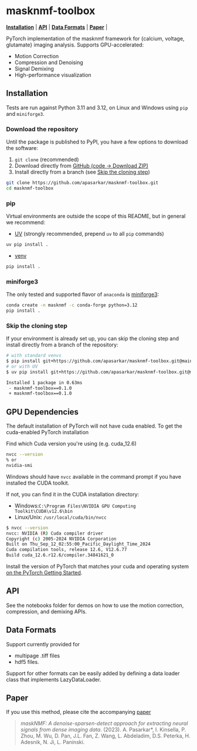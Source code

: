 # masknmf-toolbox

[**Installation**](https://github.com/apasarkar/masknmf-toolbox#Installation) |
[**API**](https://github.com/apasarkar/masknmf-toolbox#API) |
[**Data Formats**](https://github.com/apasarkar/masknmf-toolbox#examples) |
[**Paper**](https://github.com/apasarkar/masknmf-toolbox#Paper) |

PyTorch implementation of the masknmf framework for {calcium, voltage, glutamate} imaging analysis. Supports GPU-accelerated:
- Motion Correction
- Compression and Denoising
- Signal Demixing
- High-performance visualization

## Installation
 
Tests are run against Python 3.11 and 3.12, on Linux and Windows using `pip` and `miniforge3`.

### Download the repository

Until the package is published to PyPI, you have a few options to download the software:
1. `git clone` (recommended)
2. Download directly from [GitHub (code -> Download ZIP)](https://github.com/apasarkar/masknmf-toolbox)
3. Install directly from a branch (see [Skip the cloning step](https://github.com/apasarkar/masknmf-toolbox#skip-the-cloning-step))

```bash
git clone https://github.com/apasarkar/masknmf-toolbox.git
cd masknmf-toolbox
```

### pip

Virtual environments are outside the scope of this README, but in general we recommend:
- [UV](https://docs.astral.sh/uv/) (strongly recommended, prepend `uv` to all `pip` commands)
```bash
uv pip install .
```
- [venv](https://docs.python.org/3/library/venv.html#creating-virtual-environments)
```bash
pip install .
```

### miniforge3

The only tested and supported flavor of `anaconda` is [miniforge3](https://github.com/conda-forge/miniforge?tab=readme-ov-file#requirements-and-installers):

```bash
conda create -n masknmf -c conda-forge python=3.12
pip install .
```

### Skip the cloning step

If your environment is already set up, you can skip the cloning step and install directly from a branch of the repository:

```bash
# with standard venvs 
$ pip install git+https://github.com/apasarkar/masknmf-toolbox.git@main
# or with UV
$ uv pip install git+https://github.com/apasarkar/masknmf-toolbox.git@main

Installed 1 package in 0.63ms
 - masknmf-toolbox==0.1.0 
 + masknmf-toolbox==0.1.0 
```

## GPU Dependencies

The default installation of PyTorch will not have cuda enabled.
To get the cuda-enabled PyTorch installation

Find which Cuda version you're using (e.g. cuda_12.6)

```bash
nvcc --version
% or
nvidia-smi
```

Windows should have `nvcc` available in the command prompt if you have installed the CUDA toolkit.

If not, you can find it in the CUDA installation directory:

- Windows:`C:\Program Files\NVIDIA GPU Computing Toolkit\CUDA\v12.6\bin`
- Linux/Unix: `/usr/local/cuda/bin/nvcc`

```bash
$ nvcc --version
nvcc: NVIDIA (R) Cuda compiler driver
Copyright (c) 2005-2024 NVIDIA Corporation
Built on Thu_Sep_12_02:55:00_Pacific_Daylight_Time_2024
Cuda compilation tools, release 12.6, V12.6.77
Build cuda_12.6.r12.6/compiler.34841621_0
```

Install the version of PyTorch that matches your cuda and operating system [on the PyTorch Getting Started](https://pytorch.org/get-started/locally/).

## API
See the notebooks folder for demos on how to use the motion correction, compression, and demixing APIs.

## Data Formats
Support currently provided for 
- multipage .tiff files 
- hdf5 files. 

Support for other formats can be easily added by defining a data loader class that implements LazyDataLoader. 

## Paper

If you use this method, please cite the accompanying [paper](https://www.biorxiv.org/content/10.1101/2023.09.14.557777v1)

> _maskNMF: A denoise-sparsen-detect approach for extracting neural signals from dense imaging data_. (2023). A. Pasarkar\*, I. Kinsella, P. Zhou, M. Wu, D. Pan, J.L. Fan, Z. Wang, L. Abdeladim, D.S. Peterka, H. Adesnik, N. Ji, L. Paninski.
